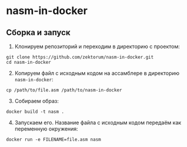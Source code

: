 # nasm-in-docker
## Сборка и запуск
1. Клонируем репозиторий и переходим в директорию с проектом:
```
git clone https://github.com/zektorum/nasm-in-docker.git
cd nasm-in-docker
```
2. Копируем файл с исходным кодом на ассамблере в директорию `nasm-in-docker`:
```
cp /path/to/file.asm /path/to/nasm-in-docker
```
3. Собираем образ:
```
docker build -t nasm .
```
4. Запускаем его. Название файла с исходным кодом передаём как переменную окружения:
```
docker run -e FILENAME=file.asm nasm
```

